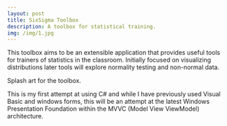 ```yaml
---
layout: post
title: SixSigma Toolbox 
description: A toolbox for statistical training. 
img: /img/1.jpg
---
```


This toolbox aims to be an extensible application that provides useful tools for trainers of statistics in the classroom. Initially focused on visualizing distributions later tools will explore normality testing and non-normal data. 

<div class="img_row">
	<img class="col three" src="{{ site.baseurl }}/img/Splash2.png" alt="" title="Toolbox splash art"/>
</div>
<div class="col three caption">
Splash art for the toolbox.
</div>
<div class="img_row">

This is my first attempt at using C# and while I have previously used Visual Basic and windows forms, this will be an attempt at the latest Windows Presentation Foundation within the MVVC (Model View ViewModel) architecture.
